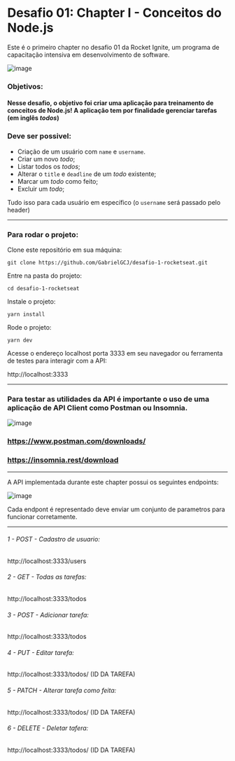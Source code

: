 # Desafio 01: Chapter I - Conceitos do Node.js
Este é o primeiro chapter no desafio 01 da Rocket Ignite, um programa de capacitação intensiva em desenvolvimento de software.

![image](https://user-images.githubusercontent.com/91347602/232902040-1eb12147-f163-4dd8-bf03-0d2cd96cefb7.png)

### Objetivos:

#### Nesse desafio, o objetivo foi criar uma aplicação para treinamento de conceitos de Node.js! A aplicação tem por finalidade gerenciar tarefas (em inglês *todos*)

### Deve ser possivel:

- Criação de um usuário com `name` e `username`.
- Criar um novo *todo*;
- Listar todos os *todos*;
- Alterar o `title` e `deadline` de um *todo* existente;
- Marcar um *todo* como feito;
- Excluir um *todo*;

Tudo isso para cada usuário em específico (o `username` será passado pelo header)

---

### Para rodar o projeto:

Clone este repositório em sua máquina:

`git clone https://github.com/GabrielGCJ/desafio-1-rocketseat.git`

Entre na pasta do projeto:

`cd desafio-1-rocketseat`

Instale o projeto:

`yarn install`

Rode o projeto:

`yarn dev`

Acesse o endereço localhost porta 3333 em seu navegador ou ferramenta de testes para interagir com a API:

http://localhost:3333

---

### Para testar as utilidades da API é importante o uso de uma aplicação de API Client como Postman ou Insomnia.

![image](https://user-images.githubusercontent.com/91347602/232907354-81bfa735-8b77-45b0-a624-9964122a11bc.png)

### https://www.postman.com/downloads/

### https://insomnia.rest/download

---
A API implementada durante este chapter possui os seguintes endpoints:

![image](https://user-images.githubusercontent.com/91347602/233130037-144c6352-b522-4e07-8566-c2f9f7c8e6ba.png)

Cada endpont é representado deve enviar um conjunto de parametros para funcionar corretamente.

---

######  1 - POST - Cadastro de usuario:
http://localhost:3333/users

######  2 - GET - Todas as tarefas:
http://localhost:3333/todos

######  3 - POST - Adicionar tarefa:
http://localhost:3333/todos

######  4 - PUT - Editar tarefa:
http://localhost:3333/todos/ (ID DA TAREFA)

######  5 - PATCH - Alterar tarefa como feita:
http://localhost:3333/todos/ (ID DA TAREFA)

######  6 - DELETE - Deletar tafera:
http://localhost:3333/todos/ (ID DA TAREFA)
